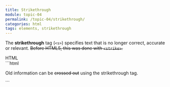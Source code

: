 ```yaml
---
title: Strikethrough
module: topic-04
permalink: /topic-04/strikethrough/
categories: html
tags: elements, strikethrough
---
```


<div class="divider-heading"></div>

The **strikethrough** tag (`<s>`) specifies text that is no longer correct, accurate or relevant. <s>Before HTML5, this was done with <code>&lt;strike&gt;</code>.</s>


<div id="code-heading">HTML</div>
```html
<p>Old information can be <s>crossed out</s> using the strikethrough tag.</p>
```


<div class="external-embed">
  <p data-height="400" data-theme-id="30567" data-slug-hash="NyvyRV" data-default-tab="html,result" data-user="Media-Ed-Online" data-pen-title="Semantic HTML, Licensing" class="codepen"></p>
</div>
